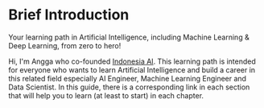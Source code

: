 # Brief Introduction

Your learning path in Artificial Intelligence, including Machine Learning &amp; Deep Learning, from zero to hero!

Hi, I'm Angga who co-founded <a href="http://aiforindonesia.org/" target="_blank">Indonesia AI</a>. This learning path is intended for everyone who wants to learn Artificial Intelligence and build a career in this related field especially AI Engineer, Machine Learning Engineer and Data Scientist. In this guide, there is a corresponding link in each section that will help you to learn (at least to start) in each chapter.
